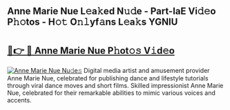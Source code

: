 ## Anne Marie Nue L𝚎a𝚔ed N𝚞𝚍e - Part-IaE Vi𝚍𝚎o P𝚑𝚘tos - H𝚘𝚝 O𝚗𝚕yf𝚊ns L𝚎a𝚔s YGNlU

# <h2><a href="http://kf5w9v.oniu.top/?m=Anne+Marie+Nue">🔗👉 🔴 Anne Marie Nue P𝚑ot𝚘𝚜 V𝚒d𝚎o</a></h2>

[![Anne Marie Nue Nu𝚍e𝚜](https://i.imgur.com/0qMVB7G.gif)](http://kf5w9v.oniu.top/?m=Anne+Marie+Nue)
Digital media artist and amusement provider Anne Marie Nue, celebrated for publishing dance and lifestyle tutorials through viral dance moves and short films. Skilled impressionist Anne Marie Nue, celebrated for their remarkable abilities to mimic various voices and accents.  
